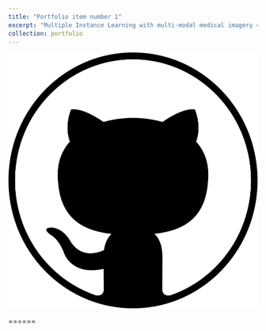 ```yaml
---
title: "Portfolio item number 1"
excerpt: "Multiple Instance Learning with multi-modal medical imagery <br/><img src='/images/mil_im.png' width="600" height="200">"
collection: portfolio
---
```


[![GitHub](/images/GitHub.png)](https://github.com/b-ptiste/dlmi)


======
